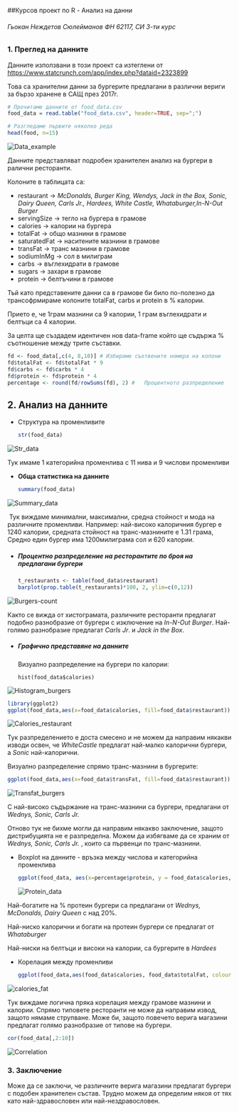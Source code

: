 ##Курсов проект по R - Анализ на данни

###### Гьокан Неждетов Сюлейманов ФН 62117, СИ 3-ти курс

### 1. Преглед на данните

Данните използвани в този проект са изтеглени от https://www.statcrunch.com/app/index.php?dataid=2323899

Това са хранителни данни за бургерите предлагани в различни вериги за бързо хранене в САЩ през 2017г. 

``````R
# Прочитаме данните от food_data.csv 
food_data = read.table("food_data.csv", header=TRUE, sep=";")

# Разгледаме първите няколко реда
head(food, n=15)
``````

![Data_example](./images/data_example.png)



Данните представляват подробен хранителен анализ на бургери в ралични ресторанти.

Колоните в таблицата са:

- restaurant -> *McDonalds, Burger King, Wendys, Jack in the Box, Sonic, Dairy Queen, Carls Jr., Hardees, White Castle, Whataburger,In-N-Out Burger*
- servingSize -> тегло на бургера в грамове
- calories -> калории на бургера
- totalFat -> общо мазнини в грамове
- saturatedFat -> наситените мазнини в грамове
- transFat -> транс мазнини в грамове
- sodiumInMg -> сол в милиграм
- carbs -> въглехидрати в грамове
- sugars -> захари в грамове
- protein -> белтъчини в грамове

Тъй като представените данни са в грамове би било по-полезно да трансофрмираме колоните totalFat,  carbs и  protein в % калории.

Прието е, че 1грам мазнини са 9 калории, 1 грам въглехидрати и белтъци са 4 калории.

За целта ще създадем идентичен нов data-frame който ще съдържа % съотношение между трите съставки.

``````R
fd <- food_data[,c(4, 8,10)] # Избираме съотвените номера на колони
fd$totalFat <- fd$totalFat * 9
fd$carbs <- fd$carbs * 4
fd$protein <- fd$protein * 4
percentage <- round(fd/rowSums(fd), 2) #   Процентното разпределение
``````

## 2. Анализ на данните

* Структура на променливите

  ``````R
  str(food_data)
  ``````

![Str_data](./images/str_data.png)

Тук имаме 1 категорийна променлива с 11 нива и 9 числови променливи

* **Обща статистика на данните**

  ``````R
  summary(food_data)
  ``````

![Summary_data](./images/summary_data.png)

​       Тук виждаме минимални, максимални, средна стойност и мода на различните променливи. Например: най-високо калоричния бургер е 1240 калории, средната стойност на транс-мазнините е 1.31 грама, Средно един бургер има 1200милиграма сол и 620 калории.

- ##### Процентно разпределение на ресторантите по броя на предлагани бургери

  ``````R
  t_restaurants <- table(food_data$restaurant)
  barplot(prop.table(t_restaurants)*100, 2, ylim=c(0,12)) 
  ``````

![Burgers-count](./images/burgers-count.png)

Както се вижда от хистограмата, различните ресторанти предлагат подобно разнобразие от бургери с изключение на *In-N-Out Burger*. Най-голямо разнобразие предлагат *Carls Jr*. и *Jack in the Box*.



* ##### Графично представяне на данните

  Визуално разпределение на бургери по калории:

  ``````Rh
  hist(food_data$calories)
  ``````

![Histogram_burgers](./images/histogram_burgers.png)

``````R
library(ggplot2)
ggplot(food_data,aes(x=food_data$calories, fill=food_data$restaurant)) + geom_histogram()
``````

![Calories_restaurant](./images/calories_restaurant.png)

Тук разпределението е доста смесено и не можем да направим някакви изводи освен, че *WhiteCastle* предлагат най-малко калорични бургери, а *Sonic* най-калорични.



Визуално разпределение спрямо транс-мазнини в бургерите:

``````R
ggplot(food_data,aes(x=food_data$transFat, fill=food_data$restaurant)) + geom_histogram()
``````

![Transfat_burgers](./images/transfat_burgers.png)

С най-високо съдържание на транс-мазнини са бургери, предлагани от *Wednys, Sonic, Carls Jr.* 

Отново тук не бихме могли да направим някакво заключение, защото дистрибуцията не е разпределна.  Можем да избягваме да се храним от *Wednys, Sonic, Carls Jr.* , които са първенци по транс-мазнини.



* Boxplot на данните - връзка между числова и категорийна променлива

  ``````R
  ggplot(food_data, aes(x=percentage$protein, y = food_data$calories, fill = food_data$restaurant)) + geom_boxplot()
  ``````

  ![Protein_data](./images/Protein_data.png)

Най-богатите на % протеин бургери са предлагани от *Wednys, McDonalds, Dairy Queen* с над 20%.

Най-ниско калорични и богати на протеин бургери се предлагат от *Whataburger* 

Най-ниски на белтъци и високи на калории, са бургерите в *Hardees* 



* Корелация между променливи 

  ``````R
  ggplot(food_data,aes(food_data$calories, food_data$totalFat, colour = food_data$restaurant)) + geom_point()	
  ``````

![calories_fat](./images/calories_fat.png)

Тук виждаме логична пряка корелация между грамове мазнини и калории. Спрямо типовете ресторанти не може да направим извод, защото нямаме струпване. Може би, защото повечето верига магазини предлагат голямо разнобразие от типове на бургери.

``````R
cor(food_data[,2:10])
``````

![Correlation](./images/correlation.png)



### 3. Заключение

Може да се заключи, че различните верига магазини предлагат бургери с подобен хранителен състав. Трудно можем да определим някоя от тях като най-здравословен или най-нездравословен. 